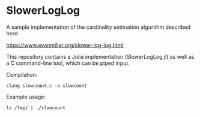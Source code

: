 SlowerLogLog
==

A sample implementation of the cardinality estimation algorithm described here:

https://www.evanmiller.org/slower-log-log.html

This repository contains a Julia implementation (SlowerLogLog.jl) as well as a
C command-line tool, which can be piped input.

Compilation:

```
clang slowcount.c -o slowcount
```

Example usage:

```
ls /tmp/ | ./slowcount
```
